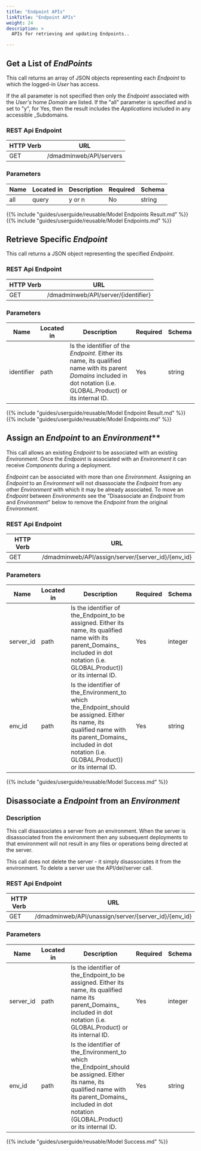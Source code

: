 ```yaml
---
title: "Endpoint APIs"
linkTitle: "Endpoint APIs"
weight: 24
description: >
  APIs for retrieving and updating Endpoints..

---
```


## Get a List of _EndPoints_

This call returns an array of JSON objects representing each _Endpoint_ to which the logged-in _User_ has access.

If the all parameter is not specified then only the _Endpoint_ associated with the _User's_ home _Domain_ are listed. If the "all" parameter is specified and is set to "y", for Yes, then the result includes the _Applications_ included in any accessible _Subdomains.

### REST Api Endpoint

| HTTP Verb | URL                     |
|-----------|-------------------------|
| GET       | /dmadminweb/API/servers |

### Parameters

| Name | Located in | Description | Required | Schema |
|------|------------|-------------|----------|--------|
| all  | query      | y or n      | No       | string |

{{% include "guides/userguide/reusable/Model Endpoints Result.md" %}}
{{% include "guides/userguide/reusable/Model Endpoints.md" %}}

## Retrieve Specific _Endpoint_

This call returns a JSON object representing the specified _Endpoint_.

### REST Api Endpoint

| HTTP Verb | URL                                 |
|-----------|-------------------------------------|
| GET       | /dmadminweb/API/server/{identifier} |

### Parameters

| Name       | Located in | Description                                                                                                                                                           | Required | Schema |
|------------|------------|-----------------------------------------------------------------------------------------------------------------------------------------------------------------------|----------|--------|
| identifier | path       | Is the identifier of the _Endpoint_. Either its name, its qualified name with its parent _Domains_ included in dot notation (i.e. GLOBAL.Product) or its internal ID. | Yes      | string |

{{% include "guides/userguide/reusable/Model Endpoint Result.md" %}}
{{% include "guides/userguide/reusable/Model Endpoints.md" %}}

## Assign an _Endpoint_ to an _Environment_**

This call allows an existing _Endpoint_ to be associated with an existing _Environment_. Once the _Endpoint_ is associated with an _Environment_ it can receive _Components_ during a deployment.

_Endpoint_ can be associated with more than one _Environment_. Assigning an _Endpoint_ to an _Environment_ will not disassociate the _Endpoint_ from any other _Environment_ with which it may be already associated. To move an _Endpoint_ between _Environments_ see  the "Disassociate an _Endpoint_ from and _Environment_" below to remove the _Endpoint_ from the original _Environment_.

### REST Api Endpoint

| HTTP Verb | URL                                                |
|-----------|----------------------------------------------------|
| GET       | /dmadminweb/API/assign/server/{server_id}/{env_id} |

### Parameters

| Name      | Located in | Description                                                                                                                                                                                                     | Required | Schema  |
|-----------|------------|-----------------------------------------------------------------------------------------------------------------------------------------------------------------------------------------------------------------|----------|---------|
| server_id | path       | Is the identifier of the_Endpoint_to be assigned. Either its name, its qualified name with its parent_Domains_ included in dot notation (i.e. GLOBAL.Product)) or its internal ID.                              | Yes      | integer |
| env_id    | path       | Is the identifier of the_Environment_to which the_Endpoint_should be assigned. Either its name, its qualified name with its parent_Domains_ included in dot notation (i.e. GLOBAL.Product)) or its internal ID. | Yes      | string  |

{{% include "guides/userguide/reusable/Model Success.md" %}}

## Disassociate a _Endpoint_ from an _Environment_

### Description

This call disassociates a server from an environment. When the server is disassociated from the environment then any subsequent deployments to that environment will not result in any files or operations being directed at the server.

This call does not delete the server - it simply disassociates it from the environment. To delete a server use the API/del/server call.

### REST Api Endpoint

| HTTP Verb | URL |
| ---- | ----------- |
| GET | /dmadminweb/API/unassign/server/{server_id}/{env_id}

### Parameters

| Name      | Located in | Description                                                                                                                                                                                               | Required | Schema  |
|-----------|------------|-----------------------------------------------------------------------------------------------------------------------------------------------------------------------------------------------------------|----------|---------|
| server_id | path       | Is the identifier of the_Endpoint_to be assigned. Either its name, its qualified name its parent_Domains_ included in dot notation (i.e. GLOBAL.Product) or its internal ID.                              | Yes      | integer |
| env_id    | path       | Is the identifier of the_Environment_to which the_Endpoint_should be assigned. Either its name, its qualified name with its parent_Domains_ included in dot notation (GLOBAL.Product) or its internal ID. | Yes      | string  |

{{% include "guides/userguide/reusable/Model Success.md" %}}
